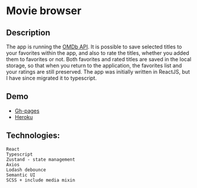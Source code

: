 # Movie browser

## Description

The app is running the [OMDb API](http://www.omdbapi.com/). It is possible to save selected titles to your favorites within the app, and also to rate the titles, whether you added them to favorites or not.
Both favorites and rated titles are saved in the local storage, so that when you return to the application, the favorites list and your ratings are still preserved.
The app was initially written in ReactJS, but I have since migrated it to typescript.

## Demo

- [Gh-pages](https://bysiuxvx.github.io/react-movie-browser/)
- [Heroku](https://react-movie-browser.herokuapp.com/)

## Technologies:

    React
    Typescript
    Zustand - state management
    Axios
    Lodash debounce
    Semantic UI
    SCSS + include media mixin
